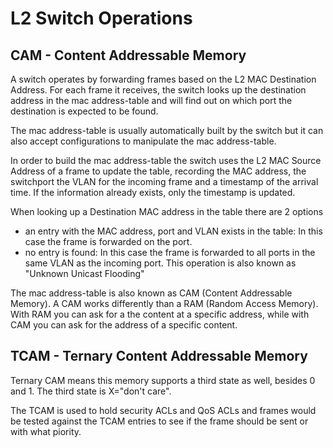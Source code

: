 # L2 Switch Operations

## CAM - Content Addressable Memory

A switch operates by forwarding frames based on the L2 MAC Destination Address. For each frame it receives, the switch looks up the destination address in the mac address-table and will find out on which port the destination is expected to be found.

The mac address-table is usually automatically built by the switch but it can also accept configurations to manipulate the mac address-table.

In order to build the mac address-table the switch uses the L2 MAC Source Address of a frame to update the table, recording the MAC address, the switchport the VLAN for the incoming frame and a timestamp of the arrival time. If the information already exists, only the timestamp is updated.

When looking up a Destination MAC address in the table there are 2 options

* an entry with the MAC address, port and VLAN exists in the table: In this case the frame is forwarded on the port.
* no entry is found: In this case the frame is forwarded to all ports in the same VLAN as the incoming port. This operation is also known as "Unknown Unicast Flooding"

The mac address-table is also known as CAM (Content Addressable Memory). A CAM works differently than a RAM (Random Access Memory). With RAM you can ask for a the content at a specific address, while with CAM you can ask for the address of a specific content.

## TCAM - Ternary Content Addressable Memory

Ternary CAM means this memory supports a third state as well, besides 0 and 1. The third state is X="don't care".

The TCAM is used to hold security ACLs and QoS ACLs and frames would be tested against the TCAM entries to see if the frame should be sent or with what piority.&#x20;
